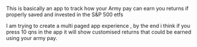 This is basically an app to track how your Army pay can earn you returns if properly saved and invested in the S&P 500 etfs 

I am trying to create a multi paged app experience , by the end i think if you press 10 qns in the app it will show customised returns that could be earned using your army pay. 
